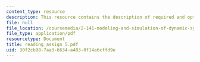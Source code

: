 ```yaml
---
content_type: resource
description: This resource contains the description of required and optional readings.
file: null
file_location: /coursemedia/2-141-modeling-and-simulation-of-dynamic-systems-fall-2006/30f2cb987aa36634a4830f14a6cffd9e_reading_assign_5.pdf
file_type: application/pdf
resourcetype: Document
title: reading_assign_5.pdf
uid: 30f2cb98-7aa3-6634-a483-0f14a6cffd9e
---
```

